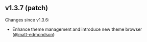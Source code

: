 ## v1.3.7 (patch)

Changes since v1.3.6:

- Enhance theme management and introduce new theme browser ([@matt-edmondson](https://github.com/matt-edmondson))
